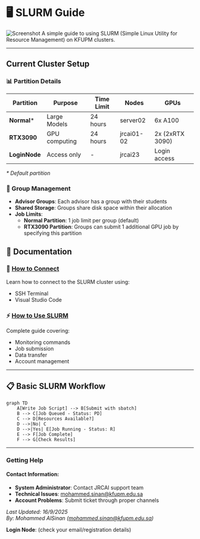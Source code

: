 # 🖥️ SLURM Guide
![Screenshot](https://i.imgur.com/ZWITKEi.png)
A simple guide to using SLURM (Simple Linux Utility for Resource Management) on KFUPM clusters.

---

##  Current Cluster Setup
### 📊 Partition Details
| Partition | Purpose | Time Limit | Nodes | GPUs |
|-----------|---------|------------|-------|------|
| **Normal*** | Large Models| 24 hours | server02 | 6x A100 |
| **RTX3090** | GPU computing | 24 hours | jrcai01-02 | 2x (2xRTX 3090) |
| **LoginNode** | Access only | - | jrcai23 | Login access |

*\* Default partition*



### 👥 Group Management
- **Advisor Groups**: Each advisor has a group with their students
- **Shared Storage**: Groups share disk space within their allocation
- **Job Limits**: 
  - **Normal Partition**: 1 job limit per group (default)
  - **RTX3090 Partition**: Groups can submit 1 additional GPU job by specifying this partition



## 📖 Documentation

###  🔗 [How to Connect](How_to_Connect.md)
Learn how to connect to the SLURM cluster using:
- SSH Terminal
- Visual Studio Code

###  ⚡ [How to Use SLURM](How_to_Use.md)
Complete guide covering:
- Monitoring commands 
- Job submission 
- Data transfer 
- Account management 
---

## 📋 Basic SLURM Workflow

```mermaid
graph TD
    A[Write Job Script] --> B[Submit with sbatch]
    B --> C[Job Queued - Status: PD]
    C --> D[Resources Available?]
    D -->|No| C
    D -->|Yes| E[Job Running - Status: R]
    E --> F[Job Complete]
    F --> G[Check Results]
```

---
###  Getting Help

#### **Contact Information:**
- **System Administrator**: Contact JRCAI support team
- **Technical Issues**: mohammed.sinan@kfupm.edu.sa
- **Account Problems**: Submit ticket through proper channels

*Last Updated: 16/9/2025*  
*By: Mohammed AlSinan (mohammed.sinan@kfupm.edu.sa)*

**Login Node**: (check your email/registration details)


